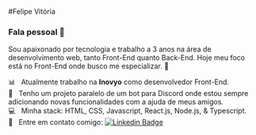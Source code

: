 #Felipe Vitória

### Fala pessoal 👋
Sou apaixonado por tecnologia e trabalho a 3 anos na área de desenvolvimento web, tanto Front-End quanto Back-End.
Hoje meu foco está no Front-End onde busco me especializar. :muscle:

:bar_chart: &nbsp; Atualmente trabalho na **Inovyo** como desenvolvedor Front-End.
<br/> 🤖 &nbsp; Tenho um projeto paralelo de um bot para Discord onde estou sempre adicionando novas funcionalidades com a ajuda de meus amigos.
<br/> :computer: &nbsp; Minha stack: HTML, CSS, Javascript, React.js, Node.js, & Typescript.
<br/> :email: &nbsp; Entre em contato comigo: [![Linkedin Badge](https://img.shields.io/badge/-FelipeVitória-blue?style=flat-square&logo=Linkedin&logoColor=white&link=https://www.linkedin.com/in/felipervitoria/)](https://www.linkedin.com/in/felipervitoria/) 
